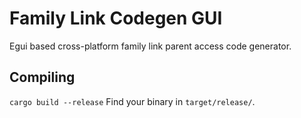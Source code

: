 # Family Link Codegen GUI
Egui based cross-platform family link parent access code generator.

## Compiling
`cargo build --release`
Find your binary in `target/release/`.
